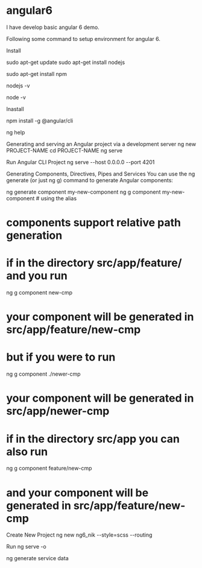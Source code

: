 # angular6
I have develop basic angular 6 demo.

Following some command to setup environment for angular 6.


Install

sudo apt-get update
sudo apt-get install nodejs

sudo apt-get install npm


nodejs -v

node -v

Inastall

npm install -g @angular/cli

ng help

Generating and serving an Angular project via a development server
ng new PROJECT-NAME
cd PROJECT-NAME
ng serve

Run Angular CLI Project
ng serve --host 0.0.0.0 --port 4201


Generating Components, Directives, Pipes and Services
You can use the ng generate (or just ng g) command to generate Angular components:

ng generate component my-new-component
ng g component my-new-component # using the alias 
 
# components support relative path generation 
# if in the directory src/app/feature/ and you run 
ng g component new-cmp

# your component will be generated in src/app/feature/new-cmp 
# but if you were to run 
ng g component ./newer-cmp

# your component will be generated in src/app/newer-cmp 
# if in the directory src/app you can also run 
ng g component feature/new-cmp

# and your component will be generated in src/app/feature/new-cmp 


Create New Project
ng new ng6_nik --style=scss --routing


Run 
ng serve -o


ng generate service data
